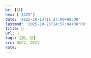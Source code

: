 ```yaml
---
bc: [㐩]
hex: ['3429']
date: '2025-10-13T11:27:00+08:00'
lastmod: '2025-10-23T14:57:04+08:00'
title: 󰔶
url: 󰔶
tags: [㐩, 㐩]
src: DCCV, DCCV
note:
---
```

